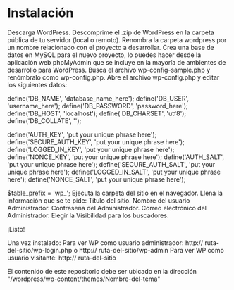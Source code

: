 # Instalación

Descarga WordPress.
Descomprime el .zip de WordPress en la carpeta pública de tu servidor (local o remoto).
Renombra la carpeta wordpress por un nombre relacionado con el proyecto a desarrollar.
Crea una base de datos en MySQL para el nuevo proyecto, lo puedes hacer desde la aplicación web phpMyAdmin que se incluye en la mayoría de ambientes de desarrollo para WordPress.
Busca el archivo wp-config-sample.php y renómbralo como wp-config.php.
Abre el archivo wp-config.php y editar los siguientes datos:

  define('DB_NAME', 'database_name_here');
  define('DB_USER', 'username_here');
  define('DB_PASSWORD', 'password_here');
  define('DB_HOST', 'localhost');
  define('DB_CHARSET', 'utf8');
  define('DB_COLLATE', '');

  define('AUTH_KEY',         'put your unique phrase here');
  define('SECURE_AUTH_KEY',  'put your unique phrase here');
  define('LOGGED_IN_KEY',    'put your unique phrase here');
  define('NONCE_KEY',        'put your unique phrase here');
  define('AUTH_SALT',        'put your unique phrase here');
  define('SECURE_AUTH_SALT', 'put your unique phrase here');
  define('LOGGED_IN_SALT',   'put your unique phrase here');
  define('NONCE_SALT',       'put your unique phrase here');

  $table_prefix  = 'wp_';
Ejecuta la carpeta del sitio en el navegador.
Llena la información que se te pide:
Título del sitio.
Nombre del usuario Administrador.
Contraseña del Administrador.
Correo electrónico del Administrador.
Elegir la Visibilidad para los buscadores.

¡Listo!

Una vez instalado:
Para ver WP como usuario administrador:
http:// ruta-del-sitio/wp-login.php o
http:// ruta-del-sitio/wp-admin
Para ver WP como usuario visitante:
http:// ruta-del-sitio

El contenido de este repositorio debe ser ubicado en la dirección "/wordpress/wp-content/themes/Nombre-del-tema"
